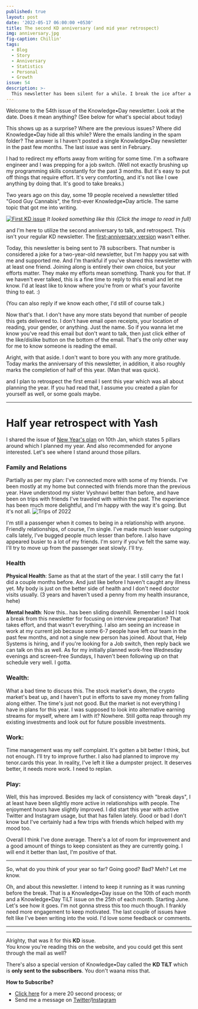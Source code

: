 ```yaml
---
published: true
layout: post
date: '2022-05-17 06:00:00 +0530'
title: The second KD anniversary (and mid year retrospect)
img: anniversary.jpg
fig-caption: Chillin'
tags:
  - Blog
  - Story
  - Anniversary
  - Statistics
  - Personal
  - Growth
issue: 54
description: >-
  This newsletter has been silent for a while. I break the ice after a while. Also this is a checkpoint where I relook at my plan that I created at the start of this year.
--- 
```


Welcome to the 54th issue of the Knowledge•Day newsletter. Look at the date. Does it mean anything? (See below for what's special about today)

This shows up as a surprise? Where are the previous issues? Where did Knowledge•Day hide all this while? Were the emails landing in the spam folder?
The answer is I haven't posted a single Knowledge•Day newsletter in the past few months. The last issue was sent in February.

I had to redirect my efforts away from writing for some time. I'm a software engineer and I was prepping for a job switch. (Well not exactly brushing up my programming skills constantly for the past 3 months. But it's easy to put off things that require effort. It's very comforting, and it's not like I owe anything by doing that. It's good to take breaks.)

Two years ago on this day, some 19 people received a newsletter titled "Good Guy Cannabis", the first-ever Knowledge•Day article. The same topic that got me into writing.

[![First KD issue]({{site.baseurl}}/assets/img/cannabis-nl-ss.jpg)](https://knowledgeday.in/new-year-plan/?utm_source=kdweb_issue54&utm_medium=blog_body&utm_campaign=issue54)
_It looked something like this (Click the image to read in full)_

and I'm here to utilize the second anniversary to talk, and retrospect. This isn't your regular KD newsletter. The [first-anniversary version](https://knowledgeday.in/kd-is-one/?utm_source=kdweb_issue54&utm_medium=blog_body&utm_campaign=issue54) wasn't either.

Today, this newsletter is being sent to 78 subscribers. That number is considered a joke for a two-year-old newsletter, but I'm happy you sat with me and supported me. And I'm thankful if you've shared this newsletter with at least one friend. Joining along is entirely their own choice, but your efforts matter. They make my efforts mean something. Thank you for that.
If we haven't ever talked, this is a fine time to reply to this email and let me know. I'd at least like to know where you're from or what's your favorite thing to eat. :)

(You can also reply if we know each other, I'd still of course talk.)


Now that's that. I don't have any more stats beyond that number of people this gets delivered to. I don't have email open receipts, your location of reading, your gender, or anything. Just the name. So if you wanna let me know you've read this email but don't want to talk, then just click either of the like/dislike button on the bottom of the email. That's the only other way for me to know someone is reading the email.

Aright, with that aside. I don't want to bore you with any more gratitude. Today marks the anniversary of this newsletter, in addition, it also roughly marks the completion of half of this year. (Man that was quick).


and I plan to retrospect the first email I sent this year which was all about planning the year.
If you had read that, I assume you created a plan for yourself as well, or some goals maybe.
 
----------------------------------------------
# Half year retrospect with Yash
 
I shared the issue of [New Year's plan](https://knowledgeday.in/new-year-plan/?utm_source=kdweb_issue54&utm_medium=blog_body&utm_campaign=issue54) on 10th Jan, which states 5 pillars around which I planned my year. And also recommended for anyone interested.
Let's see where I stand around those pillars.
 
### Family and Relations
Partially as per my plan: I've connected more with some of my friends. I've been mostly at my home but connected with friends more than the previous year. Have understood my sister Vyshnavi better than before, and have been on trips with friends I've traveled with within the past. The experience has been much more delightful, and I'm happy with the way it's going. But it's not all.
![Trips of 2022]({{site.baseurl}}/assets/img/trips-2022.jpg)


I'm still a passenger when it comes to being in a relationship with anyone. Friendly relationships, of course, I'm single. I've made much lesser outgoing calls lately, I've bugged people much lesser than before. I also have appeared busier to a lot of my friends. I'm sorry if you've felt the same way. I'll try to move up from the passenger seat slowly. I'll try.

### Health
**Physical Health**: Same as that at the start of the year. I still carry the fat I did a couple months before. And just like before I haven't caught any illness yet. My body is just on the better side of health and I don't need doctor visits usually. (3 years and haven't used a penny from my health insurance, hehe)
 
**Mental health**: Now this.. has been sliding downhill. Remember I said I took a break from this newsletter for focusing on interview preparation? That takes effort, and that wasn't everything. I also am seeing an increase in work at my current job because some 6-7 people have left our team in the past few months, and not a single new person has joined. About that, Help Systems is hiring, and if you're looking for a Job switch, then reply back we can talk on this as well.
As for my initially planned work-free Wednesday evenings and screen-free Sundays, I haven't been following up on that schedule very well. I gotta.

### Wealth:
What a bad time to discuss this. The stock market's down, the crypto market's beat up, and I haven't put in efforts to save my money from falling along either. The time's just not good. But the market is not everything I have in plans for this year. I was supposed to look into alternative earning streams for myself, where am I with it? Nowhere.
Still gotta reap through my existing investments and look out for future possible investments.
 
### Work:
Time management was my self complaint. It's gotten a bit better I think, but not enough. I'll try to improve further.
I also had planned to improve my tenor.cards this year. In reality, I've left it like a dumpster project. It deserves better, it needs more work. I need to replan.
 
### Play:
Well, this has improved. Besides my lack of consistency with "break days", I at least have been slightly more active in relationships with people. The enjoyment hours have slightly improved. I did start this year with active Twitter and Instagram usage, but that has fallen lately. Good or bad I don't know but I've certainly had a few trips with friends which helped with my mood too.
 
 
Overall I think I've done average. There's a lot of room for improvement and a good amount of things to keep consistent as they are currently going. I will end it better than last, I'm positive of that.
 
----------------------------------------------------
So, what do you think of your year so far? Going good? Bad? Meh? Let me know.
 
Oh, and about this newsletter. I intend to keep it running as it was running before the break. That is a Knowledge•Day issue on the 10th of each month and a Knowledge•Day TiLT issue on the 25th of each month. Starting June. Let's see how it goes. I'm not gonna stress this too much though. I frankly need more engagement to keep motivated. The last couple of issues have felt like I've been writing into the void. I'd love some feedback or comments.

------
------

Alrighty, that was it for this **KD** issue.   
You know you're reading this on the website, and you could get this sent through the mail as well?  

There's also a special version of Knowledge•Day called the **KD TiLT** which is **only sent to the subscribers**. You don't waana miss that.  

**How to Subscribe?**  
- [Click here](https://knowledgeday.in/signup/?utm_source=kdweb_issue54&utm_medium=blog_conclusion&utm_campaign=issue54) for a mere 20 second process; or  
- Send me a message on [Twitter](https://twitter.com/knowledgedaynl?utm_source=kdweb_issue54&utm_medium=blog_conclusion&utm_campaign=issue54)/[Instagram](http://instagram.com/knowledgedaynl?utm_source=kdweb_issue54&utm_medium=blog_conclusion&utm_campaign=issue54)  
